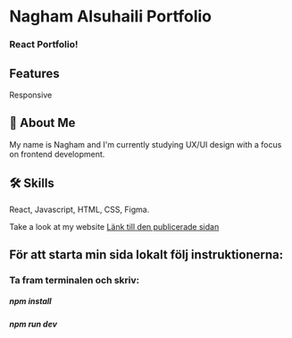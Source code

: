 # Nagham Alsuhaili Portfolio

### React Portfolio!

## Features

Responsive

## 🚀 About Me

My name is Nagham and I'm currently studying UX/UI design with a focus on frontend development.

## 🛠 Skills

React, Javascript, HTML, CSS, Figma.

Take a look at my website
[Länk till den publicerade sidan](https://naghamal.surge.sh/)

## För att starta min sida lokalt följ instruktionerna:

### Ta fram terminalen och skriv:
##### npm install
##### npm run dev